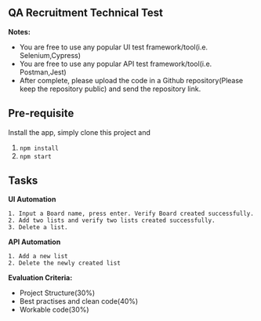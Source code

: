 ## QA Recruitment Technical Test

**Notes:**

- You are free to use any popular UI test framework/tool(i.e. Selenium,Cypress)
- You are free to use any popular API test framework/tool(i.e. Postman,Jest)
- After complete, please upload the code in a Github repository(Please keep the repository public) and send the repository link.

## Pre-requisite

Install the app, simply clone this project and

1. `npm install`
2. `npm start`

## Tasks

**UI Automation**

```
1. Input a Board name, press enter. Verify Board created successfully.
2. Add two lists and verify two lists created successfully.
3. Delete a list.
```

**API Automation**

```
1. Add a new list
2. Delete the newly created list
```

**Evaluation Criteria:**

- Project Structure(30%)
- Best practises and clean code(40%)
- Workable code(30%)
